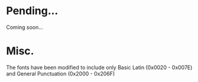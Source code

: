 # Pending...

Coming soon...

# Misc.
The fonts have been modified to include only Basic Latin (0x0020 - 0x007E) and General Punctuation (0x2000 - 0x206F)
